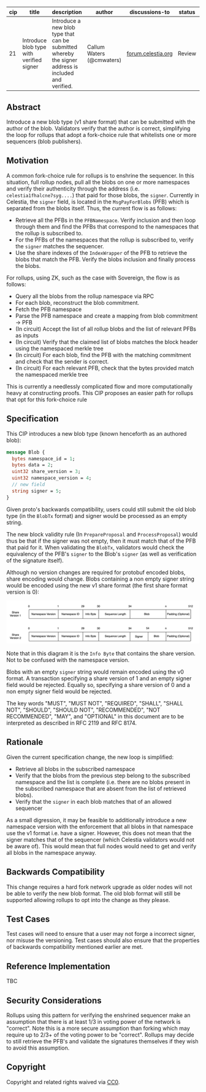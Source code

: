 | cip | title                    | description                                           | author                | discussions-to                                                                                              | status | type           | category | created    |
|-----|--------------------------|-------------------------------------------------------|-----------------------|-------------------------------------------------------------------------------------------------------------|--------|----------------|----------|------------|
| 21  | Introduce blob type with verified signer | Introduce a new blob type that can be submitted whereby the signer address is included and verified. | Callum Waters (@cmwaters) | [forum.celestia.org](https://forum.celestia.org/t/cip-blobs-with-verified-author)                           | Review | Standards Track | Core     | 2024-05-22 |


## Abstract

Introduce a new blob type (v1 share format) that can be submitted with the author of the blob. Validators verify that the author is correct, simplifying the loop for rollups that adopt a fork-choice rule that whitelists one or more sequencers (blob publishers).

## Motivation

A common fork-choice rule for rollups is to enshrine the sequencer. In this situation, full rollup nodes, pull all the blobs on one or more namespaces and verify their authenticity through the address (i.e. `celestia1fhalcne7syg....`) that paid for those blobs, the `signer`. Currently in Celestia, the `signer` field, is located in the `MsgPayForBlobs` (PFB) which is separated from the blobs itself. Thus, the current flow is as follows:

- Retrieve all the PFBs in the `PFBNamespace`. Verify inclusion and then loop through them and find the PFBs that correspond to the namespaces that the rollup is subscribed to.
- For the PFBs of the namespaces that the rollup is subscribed to, verify the `signer` matches the sequencer.
- Use the share indexes of the `IndexWrapper` of the PFB to retrieve the blobs that match the PFB. Verify the blobs inclusion and finally process the blobs.

For rollups, using ZK, such as the case with Sovereign, the flow is as follows:

- Query all the blobs from the rollup namespace via RPC
- For each blob, reconstruct the blob commitment.
- Fetch the PFB namespace
- Parse the PFB namespace and create a mapping from blob commitment -> PFB
- (In circuit) Accept the list of all rollup blobs and the list of relevant PFBs as inputs
- (In circuit) Verify that the claimed list of blobs matches the block header using the namespaced merkle tree
- (In circuit) For each blob, find the PFB with the matching commitment and check that the sender is correct.
- (In circuit) For each relevant PFB, check that the bytes provided match the namespaced merkle tree

This is currently a needlessly complicated flow and more computationally heavy at constructing proofs. This CIP proposes an easier path for rollups that opt for this fork-choice rule

## Specification

This CIP introduces a new blob type (known henceforth as an authored blob):

```proto
message Blob {
  bytes namespace_id = 1;
  bytes data = 2;
  uint32 share_version = 3;
  uint32 namespace_version = 4;
  // new field
  string signer = 5;
}
```

Given proto's backwards compatibility, users could still submit the old blob type (in the `BlobTx` format) and signer would be processed as an empty string.

The new block validity rule (In `PrepareProposal` and `ProcessProposal`) would thus be that if the signer was not empty, then it must match that of the PFB that paid for it. When validating the `BlobTx`, validators would check the equivalency of the PFB's `signer` to the Blob's `signer` (as well as verification of the signature itself).

Although no version changes are required for protobuf encoded blobs, share encoding would change. Blobs containing a non empty signer string would be encoded using the new v1 share format (the first share format version is 0):

![Diagram of V1 Share Format](../assets/cip-21/blob-v2-share-format.svg)

Note that in this diagram it is the `Info Byte` that contains the share version. Not to be confused with the namespace version.

Blobs with an empty `signer` string would remain encoded using the v0 format. A transaction specifying a share version of 1 and an empty signer field would be rejected. Equally so, specifying a share version of 0 and a non empty signer field would be rejected.

The key words "MUST", "MUST NOT", "REQUIRED", "SHALL", "SHALL NOT", "SHOULD", "SHOULD NOT", "RECOMMENDED", "NOT RECOMMENDED", "MAY", and "OPTIONAL" in this document are to be interpreted as described in RFC 2119 and RFC 8174.

## Rationale

Given the current specification change, the new loop is simplified:

- Retrieve all blobs in the subscribed namespace
- Verify that the blobs from the previous step belong to the subscribed namespace and the list is complete (i.e. there are no blobs present in the subscribed namespace that are absent from the list of retrieved blobs).
- Verify that the `signer` in each blob matches that of an allowed sequencer

As a small digression, it may be feasible to additionally introduce a new namespace version with the enforcement that all blobs in that namespace use the v1 format i.e. have a signer. However, this does not mean that the signer matches that of the sequencer (which Celestia validators would not be aware of). This would mean that full nodes would need to get and verify all blobs in the namespace anyway.

## Backwards Compatibility

This change requires a hard fork network upgrade as older nodes will not be able to verify the new blob format. The old blob format will still be supported allowing rollups to opt into the change as they please.

## Test Cases

Test cases will need to ensure that a user may not forge a incorrect signer, nor misuse the versioning. Test cases should also ensure that the properties of backwards compatibility mentioned earlier are met.

## Reference Implementation

TBC

## Security Considerations

Rollups using this pattern for verifying the enshrined sequencer make an assumption that there is at least 1/3 in voting power of the network is "correct". Note this is a more secure assumption than forking which may require up to 2/3+ of the voting power to be "correct". Rollups may decide to still retrieve the PFB's and validate the signatures themselves if they wish to avoid this assumption.

## Copyright

Copyright and related rights waived via [CC0](../LICENSE).
